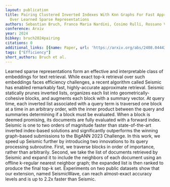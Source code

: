 ```yaml
---
layout: publication
title: Pairing Clustered Inverted Indexes With Knn Graphs For Fast Approximate Retrieval
  Over Learned Sparse Representations
authors: Sebastian Bruch, Franco Maria Nardini, Cosimo Rulli, Rossano Venturini
conference: Arxiv
year: 2024
bibkey: bruch2024pairing
citations: 0
additional_links: [{name: Paper, url: 'https://arxiv.org/abs/2408.04443'}]
tags: ["Efficiency"]
short_authors: Bruch et al.
---
```

Learned sparse representations form an effective and interpretable class of
embeddings for text retrieval. While exact top-k retrieval over such embeddings
faces efficiency challenges, a recent algorithm called Seismic has enabled
remarkably fast, highly-accurate approximate retrieval. Seismic statically
prunes inverted lists, organizes each list into geometrically-cohesive blocks,
and augments each block with a summary vector. At query time, each inverted
list associated with a query term is traversed one block at a time in an
arbitrary order, with the inner product between the query and summaries
determining if a block must be evaluated. When a block is deemed promising, its
documents are fully evaluated with a forward index. Seismic is one to two
orders of magnitude faster than state-of-the-art inverted index-based solutions
and significantly outperforms the winning graph-based submissions to the BigANN
2023 Challenge. In this work, we speed up Seismic further by introducing two
innovations to its query processing subroutine. First, we traverse blocks in
order of importance, rather than arbitrarily. Second, we take the list of
documents retrieved by Seismic and expand it to include the neighbors of each
document using an offline k-regular nearest neighbor graph; the expanded list
is then ranked to produce the final top-k set. Experiments on two public
datasets show that our extension, named SeismicWave, can reach almost-exact
accuracy levels and is up to 2.2x faster than Seismic.